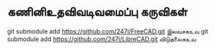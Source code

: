 # கணினிஉதவிவடிவமைப்பு கருவிகள்
git submodule add https://github.com/247i/FreeCAD.git இலவசகஉவ
git submodule add https://github.com/247i/LibreCAD.git விடுதலைகஉவ
